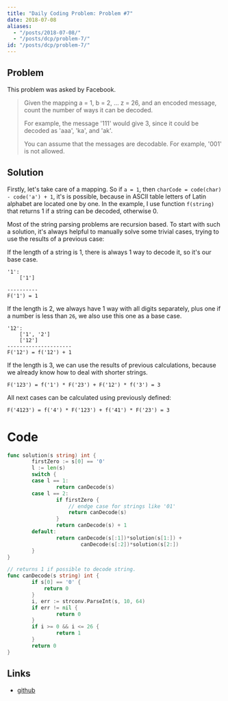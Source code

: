 ```yaml
---
title: "Daily Coding Problem: Problem #7"
date: 2018-07-08
aliases:
  - "/posts/2018-07-08/"
  - "/posts/dcp/problem-7/"
id: "/posts/dcp/problem-7/"
---
```


## Problem

This problem was asked by Facebook.

> Given the mapping a = 1, b = 2, ... z = 26, and an encoded message, count the number of ways it can be decoded.
>
> For example, the message '111' would give 3, since it could be decoded as 'aaa', 'ka', and 'ak'.
>
> You can assume that the messages are decodable. For example, '001' is not allowed.

## Solution

Firstly, let's take care of a mapping. So if `a = 1`, then `charCode = code(char) - code('a') + 1`,
it's is possible, because in ASCII table letters of Latin alphabet are located one by one.
In the example, I use function `f(string)` that returns 1 if a string can be decoded, otherwise 0.

Most of the string parsing problems are recursion based. To start with such a solution,
it's always helpful to manually solve some trivial cases, trying to use
the results of a previous case:

If the length of a string is 1, there is always 1 way to decode it, so it's our base case.

```
'1':
    ['1']

----------
F('1') = 1
```

If the length is 2, we always have 1 way with all digits separately, plus one if a number is less than `26`,
we also use this one as a base case.

```
'12':
    ['1', '2']
    ['12']
---------------------
F('12') = f('12') + 1
```

If the length is 3, we can use the results of previous calculations, because we already know how to
deal with shorter strings.

```
F('123') = f('1') * F('23') + F('12') * f('3') = 3
```

All next cases can be calculated using previously defined:

```
F('4123') = f('4') * F('123') + f('41') * F('23') = 3
```

# Code

```go
func solution(s string) int {
        firstZero := s[0] == '0'
        l := len(s)
        switch {
        case l == 1:
                return canDecode(s)
        case l == 2:
                if firstZero {
                    // endge case for strings like '01'
                    return canDecode(s)
                }
                return canDecode(s) + 1
        default:
                return canDecode(s[:1])*solution(s[1:]) +
                        canDecode(s[:2])*solution(s[2:])
        }
}

// returns 1 if possible to decode string.
func canDecode(s string) int {
        if s[0] == '0' {
            return 0
        }
        i, err := strconv.ParseInt(s, 10, 64)
        if err != nil {
                return 0
        }
        if i >= 0 && i <= 26 {
                return 1
        }
        return 0
}
```

## Links

- [github](https://github.com/ngalayko/dcp/tree/master/problems/2018-07-08)
